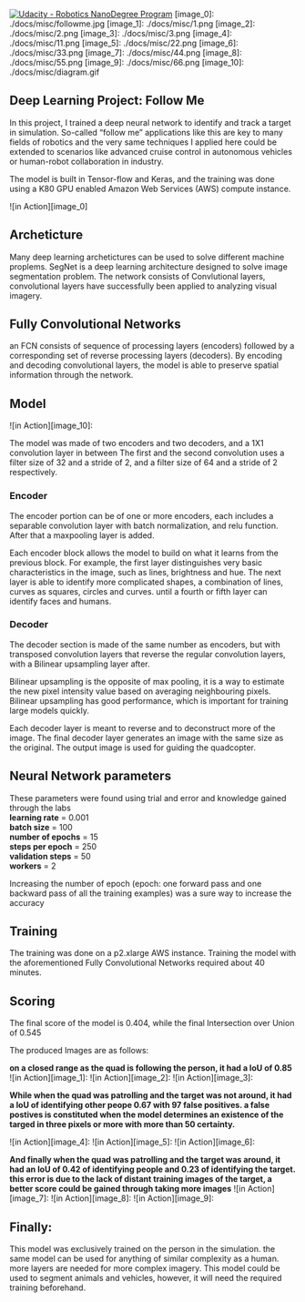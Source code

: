 [![Udacity - Robotics NanoDegree Program](https://s3-us-west-1.amazonaws.com/udacity-robotics/Extra+Images/RoboND_flag.png)](https://www.udacity.com/robotics)
[image_0]: ./docs/misc/followme.jpg
[image_1]: ./docs/misc/1.png
[image_2]: ./docs/misc/2.png
[image_3]: ./docs/misc/3.png
[image_4]: ./docs/misc/11.png
[image_5]: ./docs/misc/22.png
[image_6]: ./docs/misc/33.png
[image_7]: ./docs/misc/44.png
[image_8]: ./docs/misc/55.png
[image_9]: ./docs/misc/66.png
[image_10]: ./docs/misc/diagram.gif
## Deep Learning Project: Follow Me ##

In this project, I trained a deep neural network to identify and track a target in simulation. So-called “follow me” applications like this are key to many fields of robotics and the very same techniques I applied here could be extended to scenarios like advanced cruise control in autonomous vehicles or human-robot collaboration in industry.

The model is built in Tensor-flow and Keras, and the training was done using a K80 GPU enabled Amazon Web Services (AWS) compute instance.




![in Action][image_0] 

## Archeticture
Many deep learning archetictures can be used to solve different machine proplems. SegNet is a deep learning architecture designed to solve image segmentation problem. The network consists of Convlutional layers, convolutional layers have successfully been applied to analyzing visual imagery. 


## Fully Convolutional Networks
an FCN consists of sequence of processing layers (encoders) followed by a corresponding set of reverse processing layers (decoders). By encoding and decoding convolutional layers, the model is able to preserve spatial information through the network.


## Model ##

![in Action][image_10]:


The model was made of two encoders and two decoders, and a 1X1 convolution layer in between
The first and the second convolution uses a filter size of 32 and a stride of 2, and a filter size of 64 and a stride of 2 respectively.

### Encoder ###
The encoder portion can be of one or more encoders, each includes a separable convolution layer with batch normalization, and relu function. After that a maxpooling layer is added. 

Each encoder block allows the model to build on what it learns from the previous block. For example, the first layer distinguishes very basic characteristics in the image, such as lines, brightness and hue. The next layer is able to identify more complicated shapes, a combination of lines, curves as squares, circles and curves. until a fourth or fifth layer can identify faces and humans.


### Decoder ###

The decoder section is made of the same number as encoders, but with transposed convolution layers that reverse the regular convolution layers, with a Bilinear upsampling layer after.

Bilinear upsampling is the opposite of max pooling, it is a way to estimate the new pixel intensity value based on averaging neighbouring pixels. Bilinear upsampling has good performance, which is important for training large models quickly.


Each decoder layer is meant to reverse and to deconstruct more of the image. The final decoder layer generates an image with the same size as the original. The output image is used for guiding the quadcopter.

## Neural Network parameters
These parameters were found using trial and error and knowledge gained through the labs  
**learning rate** = 0.001  
**batch size** = 100  
**number of epochs** = 15  
**steps per epoch** = 250  
**validation steps** = 50  
**workers** = 2  


Increasing the number of epoch (epoch: one forward pass and one backward pass of all the training examples) was a sure way to increase the accuracy


## Training ##
The training was done on a p2.xlarge AWS instance. Training the model with the aforementioned Fully Convolutional Networks required about 40 minutes.


## Scoring ##

The final score of the model is 0.404, while the final Intersection over Union of  0.545

The produced Images are as follows:

**on a closed range as the quad is following the person, it had a IoU of 0.85**
![in Action][image_1]:
![in Action][image_2]:
![in Action][image_3]:

**While when the quad was patrolling and the target was not around, it had a IoU of identifying other peope 0.67 with 97 false positives. a false postives is constituted when the model determines an existence of the targed in three pixels or more with more than 50 certainty.**

![in Action][image_4]:
![in Action][image_5]:
![in Action][image_6]:


**And finally when the quad was patrolling and the target was around, it had an IoU of 0.42 of identifying people and 0.23 of identifying the target. this error is due to the lack of distant training images of the target, a better score could be gained through taking more images**
![in Action][image_7]:
![in Action][image_8]:
![in Action][image_9]:


## Finally:
This model was exclusively trained on the person in the simulation. the same model can be used for anything of similar complexity as a human. more layers are needed for more complex imagery. This model could be used to segment animals and vehicles, however, it will need the required training beforehand.



